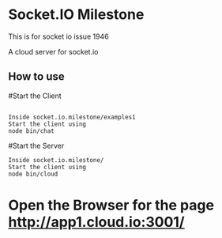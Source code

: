 
# Socket.IO Milestone

This is for socket io issue 1946

A cloud server for socket.io

## How to use

#Start the Client

```

Inside socket.io.milestone/examples1
Start the client using 
node bin/chat
```

#Start the Server

```
Inside socket.io.milestone/
Start the client using 
node bin/cloud
```

# Open the Browser for the page http://app1.cloud.io:3001/




